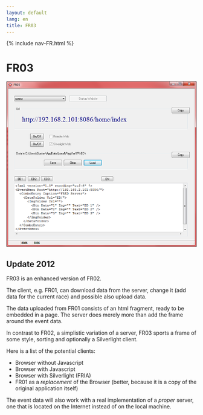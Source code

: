 ```yaml
---
layout: default
lang: en
title: FR03
---
```


{% include nav-FR.html %}

# FR03

![FR03 screenshot](../images/FR03.png)

## Update 2012

FR03 is an enhanced version of FR02.

The client, e.g. FR01, can download data from the server, 
change it (add data for the current race) and possible also upload data.

The data uploaded from FR01 consists of an html fragment, ready to be embedded in a page.
The server does merely more than add the frame around the event data.

In contrast to FR02, a simplistic variation of a server,
FR03 sports a frame of some style, sorting and optionally a Silverlight client.

Here is a list of the potential clients:

- Browser without Javascript 
- Browser with Javascript 
- Browser with Silverlight (FRIA) 
- FR01 as a *replacement* of the Browser (better, because it is a copy of the original application itself)

The event data will also work with a real implementation of a *proper* server,
one that is located on the Internet instead of on the local machine.
			